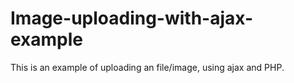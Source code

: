 # Image-uploading-with-ajax-example
This is an example of uploading an file/image, using ajax and PHP.
